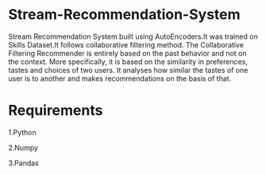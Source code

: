# Stream-Recommendation-System
Stream Recommendation System built using AutoEncoders.It was trained on Skills Dataset.It follows collaborative filtering method. The Collaborative Filtering Recommender is entirely based on the past behavior and not on the context. More specifically, it is based on the similarity in preferences, tastes and choices of two users. It analyses how similar the tastes of one user is to another and makes recommendations on the basis of that.

# Requirements

1.Python

2.Numpy

3.Pandas

